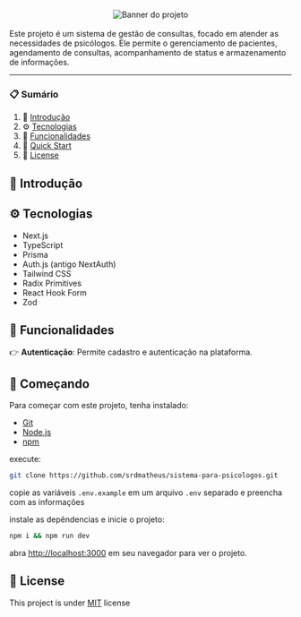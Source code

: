 <div align="center">
  <br />
    <img src="https://github.com/srdmatheus/sistema-para-psicologos/assets/61157687/84d8dcf2-542e-4543-abd3-a6a2b59d5d4d" alt="Banner do projeto">
  <br />
  <br />
   <div align="left">
     Este projeto é um sistema de gestão de consultas, focado em atender as necessidades de psicólogos. Ele permite o gerenciamento de pacientes, agendamento de consultas, acompanhamento de status e armazenamento de informações.
    </div>
</div>

<hr />

### 📋 <a name="table">Sumário</a>

1. 🤖 [Introdução](#introduction)
2. ⚙️ [Tecnologias](#tech-stack)
3. 🔋 [Funcionalidades](#features)
4. 🚀 [Quick Start](#quick-start)
5. 📃 [License](#license)

## <a name="introduction">🤖 Introdução</a>

## <a name="tech-stack">⚙️ Tecnologias</a>

- Next.js
- TypeScript
- Prisma
- Auth.js (antigo NextAuth)
- Tailwind CSS
- Radix Primitives
- React Hook Form
- Zod


## <a name="features">🔋 Funcionalidades</a>

👉 **Autenticação**: Permite cadastro e autenticação na plataforma.


## <a name="quick-start">🚀 Começando</a>

Para começar com este projeto, tenha instalado:

- [Git](https://git-scm.com/)
- [Node.js](https://nodejs.org/en)
- [npm](https://www.npmjs.com/)

execute:

```bash
git clone https://github.com/srdmatheus/sistema-para-psicologos.git
```

copie as variáveis ​​```.env.example``` em um arquivo ```.env``` separado e preencha com as informações

instale as depêndencias e inicie o projeto:

```bash
npm i && npm run dev
```

abra [http://localhost:3000](http://localhost:3000) em seu navegador para ver o projeto.

## <a name="license">📃 License</a>
This project is under [MIT](LICENSE) license

